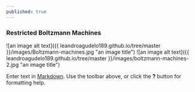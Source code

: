 ```yaml
---
published: true
---
```


### Restricted Boltzmann Machines

![an image alt text]({{ leandroagudelo189.github.io/tree/master }}/images/Boltzmann-machines.jpg "an image title")
![an image alt text]({{ leandroagudelo189.github.io/tree/master }}/images/boltzmann-machines-2.jpg "an image title")

Enter text in [Markdown](http://daringfireball.net/projects/markdown/). Use the toolbar above, or click the **?** button for formatting help.
